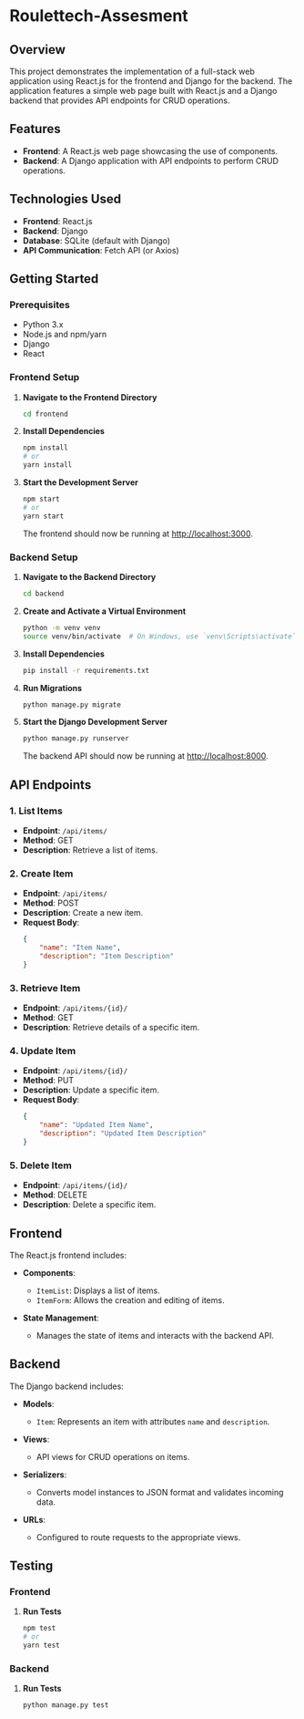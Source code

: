 # Roulettech-Assesment

## Overview

This project demonstrates the implementation of a full-stack web application using React.js for the frontend and Django for the backend. The application features a simple web page built with React.js and a Django backend that provides API endpoints for CRUD operations.

## Features

- **Frontend**: A React.js web page showcasing the use of components.
- **Backend**: A Django application with API endpoints to perform CRUD operations.

## Technologies Used

- **Frontend**: React.js
- **Backend**: Django
- **Database**: SQLite (default with Django)
- **API Communication**: Fetch API (or Axios)

## Getting Started

### Prerequisites

- Python 3.x
- Node.js and npm/yarn
- Django
- React

### Frontend Setup

1. **Navigate to the Frontend Directory**

    ```bash
    cd frontend
    ```

2. **Install Dependencies**

    ```bash
    npm install
    # or
    yarn install
    ```

3. **Start the Development Server**

    ```bash
    npm start
    # or
    yarn start
    ```

   The frontend should now be running at [http://localhost:3000](http://localhost:3000).

### Backend Setup

1. **Navigate to the Backend Directory**

    ```bash
    cd backend
    ```

2. **Create and Activate a Virtual Environment**

    ```bash
    python -m venv venv
    source venv/bin/activate  # On Windows, use `venv\Scripts\activate`
    ```

3. **Install Dependencies**

    ```bash
    pip install -r requirements.txt
    ```

4. **Run Migrations**

    ```bash
    python manage.py migrate
    ```

5. **Start the Django Development Server**

    ```bash
    python manage.py runserver
    ```

   The backend API should now be running at [http://localhost:8000](http://localhost:8000).

## API Endpoints

### 1. **List Items**

- **Endpoint**: `/api/items/`
- **Method**: GET
- **Description**: Retrieve a list of items.

### 2. **Create Item**

- **Endpoint**: `/api/items/`
- **Method**: POST
- **Description**: Create a new item.
- **Request Body**:
    ```json
    {
        "name": "Item Name",
        "description": "Item Description"
    }
    ```

### 3. **Retrieve Item**

- **Endpoint**: `/api/items/{id}/`
- **Method**: GET
- **Description**: Retrieve details of a specific item.

### 4. **Update Item**

- **Endpoint**: `/api/items/{id}/`
- **Method**: PUT
- **Description**: Update a specific item.
- **Request Body**:
    ```json
    {
        "name": "Updated Item Name",
        "description": "Updated Item Description"
    }
    ```

### 5. **Delete Item**

- **Endpoint**: `/api/items/{id}/`
- **Method**: DELETE
- **Description**: Delete a specific item.

## Frontend

The React.js frontend includes:

- **Components**: 
  - `ItemList`: Displays a list of items.
  - `ItemForm`: Allows the creation and editing of items.

- **State Management**: 
  - Manages the state of items and interacts with the backend API.

## Backend

The Django backend includes:

- **Models**:
  - `Item`: Represents an item with attributes `name` and `description`.

- **Views**:
  - API views for CRUD operations on items.

- **Serializers**:
  - Converts model instances to JSON format and validates incoming data.

- **URLs**:
  - Configured to route requests to the appropriate views.

## Testing

### Frontend

1. **Run Tests**

    ```bash
    npm test
    # or
    yarn test
    ```

### Backend

1. **Run Tests**

    ```bash
    python manage.py test
    ```